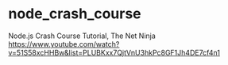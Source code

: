 # node_crash_course
Node.js Crash Course Tutorial, The Net Ninja
https://www.youtube.com/watch?v=51S58xcHHBw&list=PLUBKxx7QjtVnU3hkPc8GF1Jh4DE7cf4n1
